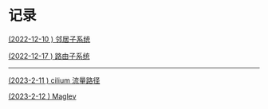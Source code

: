 # 记录

[(2022-12-10 ) 邻居子系统](https://richard-joe.github.io/gitbook-note/network/basic/neighbor.html)

[(2022-12-17 ) 路由子系统](https://richard-joe.github.io/gitbook-note/network/basic/route.html)


---

[(2023-2-11 ) cilium 流量路径](https://richard-joe.github.io/gitbook-note/cilium)

[(2023-2-12 ) Maglev](https://richard-joe.github.io/gitbook-note/network/lb/Maglev.html)

